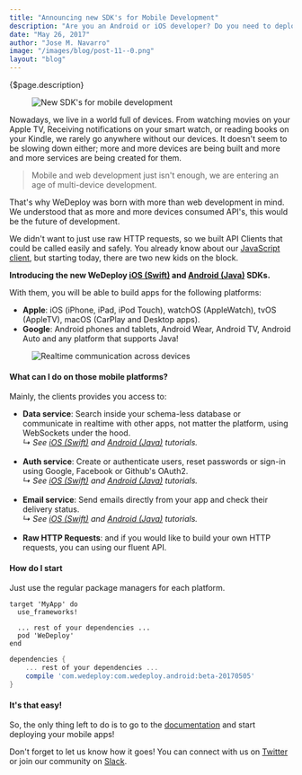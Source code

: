 ```yaml
---
title: "Announcing new SDK's for Mobile Development"
description: "Are you an Android or iOS developer? Do you need to deploy services quickly and easily to the cloud and focus on your mobile apps? Well today is a big day for you!"
date: "May 26, 2017"
author: "Jose M. Navarro"
image: "/images/blog/post-11--0.png"
layout: "blog"
---
```


<article>

{$page.description}

<figure>
	<img src="../images/blog/post-11--0.png" alt="New SDK's for mobile development">
</figure>

Nowadays, we live in a world full of devices. From watching movies on your Apple TV, Receiving notifications on your smart watch, or reading books on your Kindle, we rarely go anywhere without our devices. It doesn't seem to be slowing down either; more and more devices are being built and more and more services are being created for them.

> Mobile and web development just isn't enough, we are entering an age of multi-device development.

That's why WeDeploy was born with more than web development in mind. We understood that as more and more devices consumed API's, this would be the future of development.

We didn't want to just use raw HTTP requests, so we built API Clients that could be called easily and safely. You already know about our [JavaScript client](/docs/intro/using-the-api-client.html#1), but starting today, there are two new kids on the block.

**Introducing the new WeDeploy <a data-senna-off target="_blank" href="/docs/intro/using-the-api-client.html#2">iOS (Swift)</a> and <a data-senna-off target="_blank" href="/docs/intro/using-the-api-client.html#3">Android (Java)</a> SDKs.**

With them, you will be able to build apps for the following platforms:

* **Apple**: iOS (iPhone, iPad, iPod Touch), watchOS (AppleWatch), tvOS (AppleTV), macOS (CarPlay and Desktop apps).
* **Google**: Android phones and tablets, Android Wear, Android TV, Android Auto and any platform that supports Java!

<figure>
	<img src="../images/blog/post-11--1.gif" alt="Realtime communication across devices">
</figure>


#### What can I do on those mobile platforms?

Mainly, the clients provides you access to:

- **Data service**: Search inside your schema-less database or communicate in realtime with other apps, not matter the platform, using WebSockets under the hood. <br><em>↳ See <a data-senna-off target="_blank" href="/tutorials/data-ios/">iOS (Swift)</a> and <a data-senna-off target="_blank" href="/tutorials/data-android/">Android (Java)</a> tutorials.</em><br><br>
- **Auth service**: Create or authenticate users, reset passwords or sign-in using Google, Facebook or Github's OAuth2. <br><em>↳ See <a data-senna-off target="_blank" href="/tutorials/auth-ios/">iOS (Swift)</a> and <a data-senna-off target="_blank" href="/tutorials/auth-android/">Android (Java)</a> tutorials.</em><br><br>
- **Email service**: Send emails directly from your app and check their delivery status. <br><em>↳ See <a data-senna-off target="_blank" href="/tutorials/email-ios/">iOS (Swift)</a> and <a data-senna-off target="_blank" href="/tutorials/email-android/">Android (Java)</a> tutorials.</em><br><br>
- **Raw HTTP Requests**: and if you would like to build your own HTTP requests, you can using our fluent API.


#### How do I start

Just use the regular package managers for each platform.

```Podfile
target 'MyApp' do
  use_frameworks!

  ... rest of your dependencies ...
  pod 'WeDeploy'
end
```
```build.gradle
dependencies {
	... rest of your dependencies ...
    compile 'com.wedeploy:com.wedeploy.android:beta-20170505'
}
```

#### It's that easy!

So, the only thing left to do is to go to the [documentation](/docs/) and start deploying your mobile apps!

Don't forget to let us know how it goes! You can connect with us on [Twitter](https://twitter.com/wedeploy) or join our community on [Slack](https://chat.wedeploy.com).

</article>
